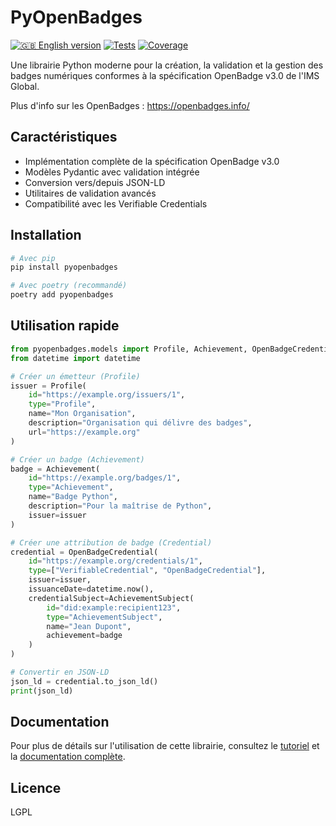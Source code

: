 # PyOpenBadges

[![🇬🇧 English version](https://img.shields.io/badge/🇬🇧_English_version-blue.svg)](README.md)
[![Tests](https://img.shields.io/github/actions/workflow/status/username/pyopenbadges/tests.yml?branch=main&label=tests)](https://github.com/username/pyopenbadges/actions)
[![Coverage](https://img.shields.io/codecov/c/github/username/pyopenbadges)](https://codecov.io/gh/username/pyopenbadges)

Une librairie Python moderne pour la création, la validation et la gestion des badges numériques conformes à la spécification OpenBadge v3.0 de l'IMS Global.

Plus d'info sur les OpenBadges : https://openbadges.info/

## Caractéristiques

- Implémentation complète de la spécification OpenBadge v3.0
- Modèles Pydantic avec validation intégrée
- Conversion vers/depuis JSON-LD
- Utilitaires de validation avancés
- Compatibilité avec les Verifiable Credentials

## Installation

```bash
# Avec pip
pip install pyopenbadges

# Avec poetry (recommandé)
poetry add pyopenbadges
```

## Utilisation rapide

```python
from pyopenbadges.models import Profile, Achievement, OpenBadgeCredential, AchievementSubject
from datetime import datetime

# Créer un émetteur (Profile)
issuer = Profile(
    id="https://example.org/issuers/1",
    type="Profile",
    name="Mon Organisation",
    description="Organisation qui délivre des badges",
    url="https://example.org"
)

# Créer un badge (Achievement)
badge = Achievement(
    id="https://example.org/badges/1",
    type="Achievement",
    name="Badge Python",
    description="Pour la maîtrise de Python",
    issuer=issuer
)

# Créer une attribution de badge (Credential)
credential = OpenBadgeCredential(
    id="https://example.org/credentials/1",
    type=["VerifiableCredential", "OpenBadgeCredential"],
    issuer=issuer,
    issuanceDate=datetime.now(),
    credentialSubject=AchievementSubject(
        id="did:example:recipient123",
        type="AchievementSubject",
        name="Jean Dupont",
        achievement=badge
    )
)

# Convertir en JSON-LD
json_ld = credential.to_json_ld()
print(json_ld)
```

## Documentation

Pour plus de détails sur l'utilisation de cette librairie, consultez le [tutoriel](TUTORIAL.fr.md) et la [documentation complète](DOCUMENTATION.md).

## Licence
LGPL
